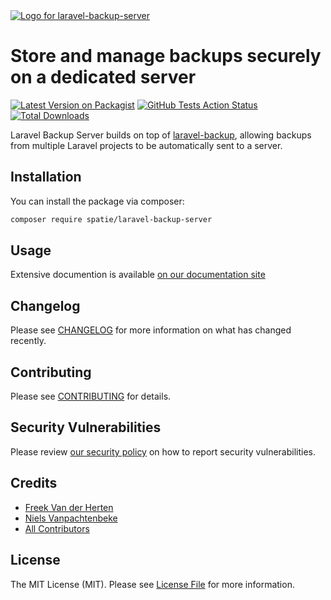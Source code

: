 <div align="left">
    <a href="https://spatie.be/open-source?utm_source=github&utm_medium=banner&utm_campaign=laravel-backup-server">
      <picture>
        <source media="(prefers-color-scheme: dark)" srcset="https://spatie.be/packages/header/laravel-backup-server/html/dark.webp">
        <img alt="Logo for laravel-backup-server" src="https://spatie.be/packages/header/laravel-backup-server/html/light.webp">
      </picture>
    </a>

<h1>Store and manage backups securely on a dedicated server</h1>

[![Latest Version on Packagist](https://img.shields.io/packagist/v/spatie/laravel-backup-server.svg?style=flat-square)](https://packagist.org/packages/spatie/laravel-backup-server)
[![GitHub Tests Action Status](https://img.shields.io/github/actions/workflow/status/spatie/laravel-backup-server/run-tests.yml?branch=main&label=tests)](https://github.com/spatie/laravel-backup-server/actions?query=workflow%3Arun-tests+branch%3Amain)
[![Total Downloads](https://img.shields.io/packagist/dt/spatie/laravel-backup-server.svg?style=flat-square)](https://packagist.org/packages/spatie/laravel-backup-server)
    
</div>

Laravel Backup Server builds on top of [laravel-backup](https://github.com/spatie/laravel-backup), allowing backups from multiple Laravel projects to be automatically sent to a server. 

## Installation

You can install the package via composer:

```bash
composer require spatie/laravel-backup-server
```

## Usage

Extensive documention is available [on our documentation site](https://docs.spatie.be/laravel-backup-server/)


## Changelog

Please see [CHANGELOG](CHANGELOG.md) for more information on what has changed recently.

## Contributing

Please see [CONTRIBUTING](CONTRIBUTING.md) for details.

## Security Vulnerabilities

Please review [our security policy](../../security/policy) on how to report security vulnerabilities.

## Credits

- [Freek Van der Herten](https://github.com/freekmurze)
- [Niels Vanpachtenbeke](https://github.com/nielsvanpach)
- [All Contributors](../../contributors)

## License

The MIT License (MIT). Please see [License File](LICENSE.md) for more information.
